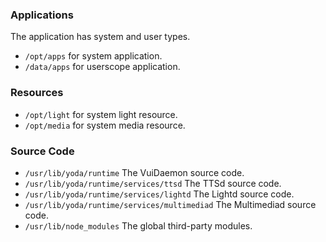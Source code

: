 

### Applications

The application has system and user types.

- `/opt/apps` for system application.
- `/data/apps` for userscope application.

### Resources

- `/opt/light` for system light resource.
- `/opt/media` for system media resource.

### Source Code

- `/usr/lib/yoda/runtime` The VuiDaemon source code.
- `/usr/lib/yoda/runtime/services/ttsd` The TTSd source code.
- `/usr/lib/yoda/runtime/services/lightd` The Lightd source code.
- `/usr/lib/yoda/runtime/services/multimediad` The Multimediad source code.
- `/usr/lib/node_modules` The global third-party modules.

